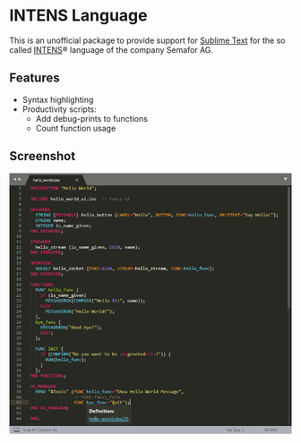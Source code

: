 INTENS Language
===============

This is an unofficial package to provide support for [Sublime Text](https://www.sublimetext.com/) for the so called [INTENS](https://www.semafor.ch/en/products/intens/)&reg; language of the company Semafor AG.

Features
--------
* Syntax highlighting
* Productivity scripts:
  * Add debug-prints to functions
  * Count function usage

Screenshot
----------
![Screenshot](screenshot.png)
